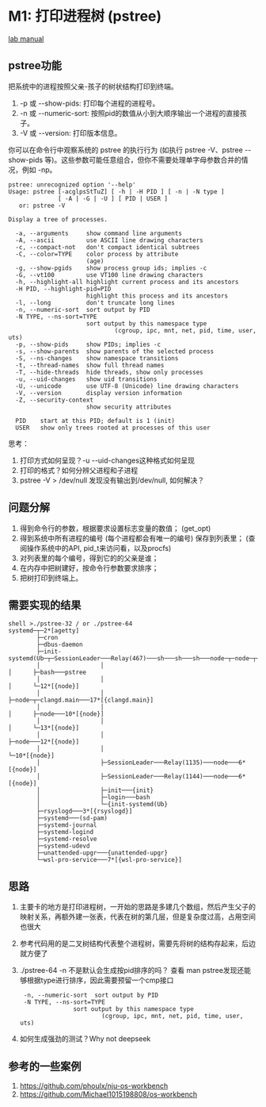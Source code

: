 # M1: 打印进程树 (pstree)

[lab manual](https://jyywiki.cn/OS/2024/labs/M1.md)

## pstree功能

把系统中的进程按照父亲-孩子的树状结构打印到终端。

1. -p 或 --show-pids: 打印每个进程的进程号。
1. -n 或 --numeric-sort: 按照pid的数值从小到大顺序输出一个进程的直接孩子。
1. -V 或 --version: 打印版本信息。

你可以在命令行中观察系统的 pstree 的执行行为 (如执行 pstree -V、pstree --show-pids 等)。这些参数可能任意组合，但你不需要处理单字母参数合并的情况，例如 -np。

```
pstree: unrecognized option '--help'
Usage: pstree [-acglpsStTuZ] [ -h | -H PID ] [ -n | -N type ]
              [ -A | -G | -U ] [ PID | USER ]
   or: pstree -V

Display a tree of processes.

  -a, --arguments     show command line arguments
  -A, --ascii         use ASCII line drawing characters
  -c, --compact-not   don't compact identical subtrees
  -C, --color=TYPE    color process by attribute
                      (age)
  -g, --show-pgids    show process group ids; implies -c
  -G, --vt100         use VT100 line drawing characters
  -h, --highlight-all highlight current process and its ancestors
  -H PID, --highlight-pid=PID
                      highlight this process and its ancestors
  -l, --long          don't truncate long lines
  -n, --numeric-sort  sort output by PID
  -N TYPE, --ns-sort=TYPE
                      sort output by this namespace type
                              (cgroup, ipc, mnt, net, pid, time, user, uts)
  -p, --show-pids     show PIDs; implies -c
  -s, --show-parents  show parents of the selected process
  -S, --ns-changes    show namespace transitions
  -t, --thread-names  show full thread names
  -T, --hide-threads  hide threads, show only processes
  -u, --uid-changes   show uid transitions
  -U, --unicode       use UTF-8 (Unicode) line drawing characters
  -V, --version       display version information
  -Z, --security-context
                      show security attributes

  PID    start at this PID; default is 1 (init)
  USER   show only trees rooted at processes of this user
```
思考：
1. 打印方式如何呈现？-u --uid-changes这种格式如何呈现
1. 打印的格式？如何分辨父进程和子进程
1. pstree -V > /dev/null 发现没有输出到/dev/null, 如何解决？

## 问题分解
1. 得到命令行的参数，根据要求设置标志变量的数值； (get_opt)
1. 得到系统中所有进程的编号 (每个进程都会有唯一的编号) 保存到列表里； (查阅操作系统中的API, pid_t来访问看，以及procfs)
1. 对列表里的每个编号，得到它的的父亲是谁；
1. 在内存中把树建好，按命令行参数要求排序；
1. 把树打印到终端上。

## 需要实现的结果
```
shell >./pstree-32 / or ./pstree-64
systemd─┬─2*[agetty]
        ├─cron
        ├─dbus-daemon
        ├─init-systemd(Ub─┬─SessionLeader───Relay(467)───sh───sh───sh───node─┬─node─┬─bash
        │                 │                                                  │      ├─bash───pstree
        │                 │                                                  │      └─12*[{node}]
        │                 │                                                  ├─node─┬─clangd.main───17*[{clangd.main}]
        │                 │                                                  │      ├─node───10*[{node}]
        │                 │                                                  │      └─13*[{node}]
        │                 │                                                  ├─node───12*[{node}]
        │                 │                                                  └─10*[{node}]
        │                 ├─SessionLeader───Relay(1135)───node───6*[{node}]
        │                 ├─SessionLeader───Relay(1144)───node───6*[{node}]
        │                 ├─init───{init}
        │                 ├─login───bash
        │                 └─{init-systemd(Ub}
        ├─rsyslogd───3*[{rsyslogd}]
        ├─systemd───(sd-pam)
        ├─systemd-journal
        ├─systemd-logind
        ├─systemd-resolve
        ├─systemd-udevd
        ├─unattended-upgr───{unattended-upgr}
        └─wsl-pro-service───7*[{wsl-pro-service}]
```

## 思路
1. 主要卡的地方是打印进程树，一开始的思路是多建几个数组，然后产生父子的映射关系，再额外建一张表，代表在树的第几层，但是复杂度过高，占用空间也很大
1. 参考代码用的是二叉树结构代表整个进程树，需要先将树的结构存起来，后边就方便了
1. ./pstree-64 -n 不是默认会生成按pid排序的吗？ 查看 man pstree发现还能够根据type进行排序，因此需要预留一个cmp接口

        -n, --numeric-sort  sort output by PID
        -N TYPE, --ns-sort=TYPE
                      sort output by this namespace type
                              (cgroup, ipc, mnt, net, pid, time, user, uts)

1. 如何生成强劲的测试？Why not deepseek



## 参考的一些案例
1. https://github.com/phoulx/nju-os-workbench
2. https://github.com/Michael1015198808/os-workbench